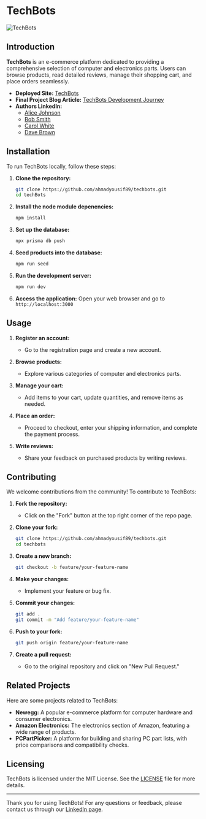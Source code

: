# TechBots

![TechBots](public/images/main.png)

## Introduction

**TechBots** is an e-commerce platform dedicated to providing a comprehensive selection of computer and electronics parts. Users can browse products, read detailed reviews, manage their shopping cart, and place orders seamlessly.

- **Deployed Site:** [TechBots](https://techBots.com)
- **Final Project Blog Article:** [TechBots Development Journey](https://medium.com/techBots-journey)
- **Authors LinkedIn:**
  - [Alice Johnson](https://www.linkedin.com/in/alicejohnson)
  - [Bob Smith](https://www.linkedin.com/in/bobsmith)
  - [Carol White](https://www.linkedin.com/in/carolwhite)
  - [Dave Brown](https://www.linkedin.com/in/davebrown)

## Installation

To run TechBots locally, follow these steps:

1. **Clone the repository:**

   ```sh
   git clone https://github.com/ahmadyousif89/techbots.git
   cd techBots
   ```

2. **Install the node module depenencies:**

   ```sh
   npm install
   ```

3. **Set up the database:**

   ```sh
   npx prisma db push
   ```

4. **Seed products into the database:**

   ```sh
   npm run seed
   ```

5. **Run the development server:**

   ```sh
   npm run dev
   ```

6. **Access the application:**
   Open your web browser and go to `http://localhost:3000`

## Usage

1. **Register an account:**

   - Go to the registration page and create a new account.

2. **Browse products:**

   - Explore various categories of computer and electronics parts.

3. **Manage your cart:**

   - Add items to your cart, update quantities, and remove items as needed.

4. **Place an order:**

   - Proceed to checkout, enter your shipping information, and complete the payment process.

5. **Write reviews:**
   - Share your feedback on purchased products by writing reviews.

## Contributing

We welcome contributions from the community! To contribute to TechBots:

1. **Fork the repository:**

   - Click on the "Fork" button at the top right corner of the repo page.

2. **Clone your fork:**

   ```sh
   git clone https://github.com/ahmadyousif89/techbots.git
   cd techbots
   ```

3. **Create a new branch:**

   ```sh
   git checkout -b feature/your-feature-name
   ```

4. **Make your changes:**

   - Implement your feature or bug fix.

5. **Commit your changes:**

   ```sh
   git add .
   git commit -m "Add feature/your-feature-name"
   ```

6. **Push to your fork:**

   ```sh
   git push origin feature/your-feature-name
   ```

7. **Create a pull request:**
   - Go to the original repository and click on "New Pull Request."

## Related Projects

Here are some projects related to TechBots:

- **Newegg:** A popular e-commerce platform for computer hardware and consumer electronics.
- **Amazon Electronics:** The electronics section of Amazon, featuring a wide range of products.
- **PCPartPicker:** A platform for building and sharing PC part lists, with price comparisons and compatibility checks.

## Licensing

TechBots is licensed under the MIT License. See the [LICENSE](LICENSE) file for more details.

---

Thank you for using TechBots! For any questions or feedback, please contact us through our [LinkedIn page](https://www.linkedin.com/in/dev-ahmadyousif/).
